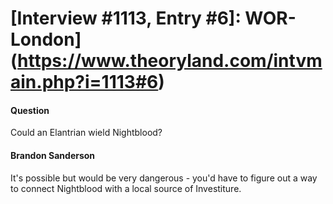 # [Interview #1113, Entry #6]: WOR-London](https://www.theoryland.com/intvmain.php?i=1113#6)

#### Question

Could an Elantrian wield Nightblood?

#### Brandon Sanderson

It's possible but would be very dangerous - you'd have to figure out a way to connect Nightblood with a local source of Investiture.


